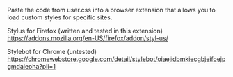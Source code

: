 Paste the code from user.css into a browser extension that allows you to load custom styles for specific sites.

Stylus for Firefox (written and tested in this extension)
https://addons.mozilla.org/en-US/firefox/addon/styl-us/

Stylebot for Chrome (untested)
https://chromewebstore.google.com/detail/stylebot/oiaejidbmkiecgbjeifoejpgmdaleoha?pli=1

